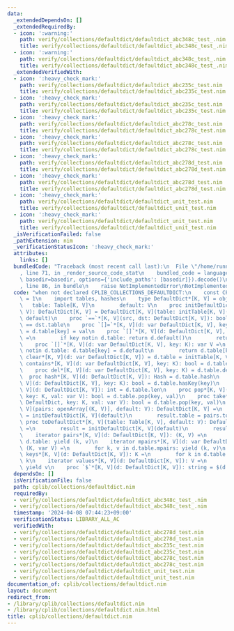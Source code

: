 ```yaml
---
data:
  _extendedDependsOn: []
  _extendedRequiredBy:
  - icon: ':warning:'
    path: verify/collections/defaultdict/defaultdict_abc348c_test_.nim
    title: verify/collections/defaultdict/defaultdict_abc348c_test_.nim
  - icon: ':warning:'
    path: verify/collections/defaultdict/defaultdict_abc348c_test_.nim
    title: verify/collections/defaultdict/defaultdict_abc348c_test_.nim
  _extendedVerifiedWith:
  - icon: ':heavy_check_mark:'
    path: verify/collections/defaultdict/defaultdict_abc235c_test.nim
    title: verify/collections/defaultdict/defaultdict_abc235c_test.nim
  - icon: ':heavy_check_mark:'
    path: verify/collections/defaultdict/defaultdict_abc235c_test.nim
    title: verify/collections/defaultdict/defaultdict_abc235c_test.nim
  - icon: ':heavy_check_mark:'
    path: verify/collections/defaultdict/defaultdict_abc278c_test.nim
    title: verify/collections/defaultdict/defaultdict_abc278c_test.nim
  - icon: ':heavy_check_mark:'
    path: verify/collections/defaultdict/defaultdict_abc278c_test.nim
    title: verify/collections/defaultdict/defaultdict_abc278c_test.nim
  - icon: ':heavy_check_mark:'
    path: verify/collections/defaultdict/defaultdict_abc278d_test.nim
    title: verify/collections/defaultdict/defaultdict_abc278d_test.nim
  - icon: ':heavy_check_mark:'
    path: verify/collections/defaultdict/defaultdict_abc278d_test.nim
    title: verify/collections/defaultdict/defaultdict_abc278d_test.nim
  - icon: ':heavy_check_mark:'
    path: verify/collections/defaultdict/defaultdict_unit_test.nim
    title: verify/collections/defaultdict/defaultdict_unit_test.nim
  - icon: ':heavy_check_mark:'
    path: verify/collections/defaultdict/defaultdict_unit_test.nim
    title: verify/collections/defaultdict/defaultdict_unit_test.nim
  _isVerificationFailed: false
  _pathExtension: nim
  _verificationStatusIcon: ':heavy_check_mark:'
  attributes:
    links: []
  bundledCode: "Traceback (most recent call last):\n  File \"/home/runner/.local/lib/python3.10/site-packages/onlinejudge_verify/documentation/build.py\"\
    , line 71, in _render_source_code_stat\n    bundled_code = language.bundle(stat.path,\
    \ basedir=basedir, options={'include_paths': [basedir]}).decode()\n  File \"/home/runner/.local/lib/python3.10/site-packages/onlinejudge_verify/languages/nim.py\"\
    , line 86, in bundle\n    raise NotImplementedError\nNotImplementedError\n"
  code: "when not declared CPLIB_COLLECTIONS_DEFAULTDICT:\n    const CPLIB_COLLECTIONS_DEFAULTDICT*\
    \ = 1\n    import tables, hashes\n    type DefaultDict*[K, V] = object\n     \
    \   table: Table[K, V]\n        default: V\n    proc initDefaultDict*[K, V](default:\
    \ V): DefaultDict[K, V] = DefaultDict[K, V](table: initTable[K, V](), default:\
    \ default)\n    proc `==`*[K, V](src, dst: DefaultDict[K, V]): bool = src.table\
    \ == dst.table\n    proc `[]=`*[K, V](d: var DefaultDict[K, V], key: K, val: V)\
    \ = d.table[key] = val\n    proc `[]`*[K, V](d: DefaultDict[K, V], key: K): V\
    \ =\n        if key notin d.table: return d.default()\n        return d.table[key]\n\
    \    proc `[]`*[K, V](d: var DefaultDict[K, V], key: K): var V =\n        if key\
    \ notin d.table: d.table[key] = d.default\n        return d.table[key]\n    proc\
    \ clear*[K, V](d: var DefaultDict[K, V]) = d.table = initTable[K, V](0)\n    proc\
    \ contains*[K, V](d: var DefaultDict[K, V], key: K): bool = d.table.contains(key)\n\
    \    proc del*[K, V](d: var DefaultDict[K, V], key: K) = d.table.del(key)\n  \
    \  proc hash*[K, V](d: DefaultDict[K, V]): Hash = d.table.hash\n    proc hasKey*[K,\
    \ V](d: DefaultDict[K, V], key: K): bool = d.table.hasKey(key)\n    proc len*[K,\
    \ V](d: DefaultDict[K, V]): int = d.table.len\n    proc pop*[K, V](d: var DefaultDict,\
    \ key: K, val: var V): bool = d.table.pop(key, val)\n    proc take*[K, V](d: var\
    \ DefaultDict, key: K, val: var V): bool = d.table.pop(key, val)\n    proc toDefaultDict*[K,\
    \ V](pairs: openArray[(K, V)], default: V): DefaultDict[K, V] =\n        result\
    \ = initDefaultDict[K, V](default)\n        result.table = pairs.toTable\n   \
    \ proc toDefaultDict*[K, V](table: Table[K, V], default: V): DefaultDict[K, V]\
    \ =\n        result = initDefaultDict[K, V](default)\n        result.table = table\n\
    \    iterator pairs*[K, V](d: DefaultDict[K, V]): (K, V) =\n        for k, v in\
    \ d.table: yield (k, v)\n    iterator mpairs*[K, V](d: var DefaultDict[K, V]):\
    \ (K, var V) =\n        for k, v in d.table.mpairs: yield (k, v)\n    iterator\
    \ keys*[K, V](d: DefaultDict[K, V]): K =\n        for k in d.table.keys: yield\
    \ k\n    iterator values*[K, V](d: DefaultDict[K, V]): V =\n        for v in d.table.values:\
    \ yield v\n    proc `$`*[K, V](d: DefaultDict[K, V]): string = $(d.table)\n"
  dependsOn: []
  isVerificationFile: false
  path: cplib/collections/defaultdict.nim
  requiredBy:
  - verify/collections/defaultdict/defaultdict_abc348c_test_.nim
  - verify/collections/defaultdict/defaultdict_abc348c_test_.nim
  timestamp: '2024-04-08 07:44:23+09:00'
  verificationStatus: LIBRARY_ALL_AC
  verifiedWith:
  - verify/collections/defaultdict/defaultdict_abc278d_test.nim
  - verify/collections/defaultdict/defaultdict_abc278d_test.nim
  - verify/collections/defaultdict/defaultdict_abc235c_test.nim
  - verify/collections/defaultdict/defaultdict_abc235c_test.nim
  - verify/collections/defaultdict/defaultdict_abc278c_test.nim
  - verify/collections/defaultdict/defaultdict_abc278c_test.nim
  - verify/collections/defaultdict/defaultdict_unit_test.nim
  - verify/collections/defaultdict/defaultdict_unit_test.nim
documentation_of: cplib/collections/defaultdict.nim
layout: document
redirect_from:
- /library/cplib/collections/defaultdict.nim
- /library/cplib/collections/defaultdict.nim.html
title: cplib/collections/defaultdict.nim
---
```

